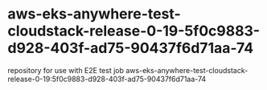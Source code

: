 # aws-eks-anywhere-test-cloudstack-release-0-19-5f0c9883-d928-403f-ad75-90437f6d71aa-74
repository for use with E2E test job aws-eks-anywhere-test-cloudstack-release-0-19:5f0c9883-d928-403f-ad75-90437f6d71aa-74
